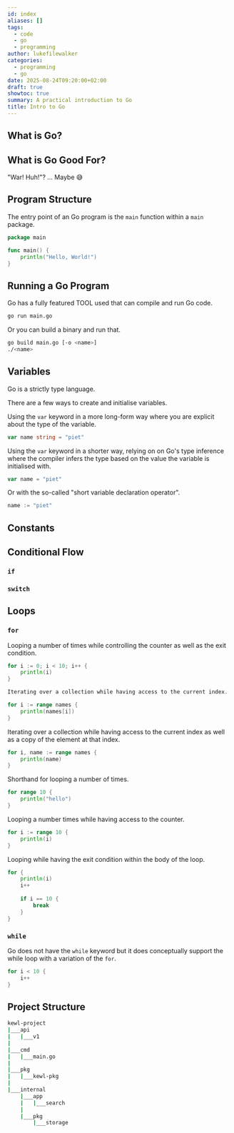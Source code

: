 ```yaml
---
id: index
aliases: []
tags:
  - code
  - go
  - programming
author: lukefilewalker
categories:
  - programming
  - go
date: 2025-08-24T09:20:00+02:00
draft: true
showtoc: true
summary: A practical introduction to Go
title: Intro to Go
---
```

## What is Go?

## What is Go Good For?

"War! Huh!"? ... Maybe 😅

## Program Structure

The entry point of an Go program is the `main` function within a `main` package.

```go
package main

func main() {
    println("Hello, World!")
}
```

## Running a Go Program

Go has a fully featured TOOL used that can compile and run Go code.

```bash
go run main.go
```

Or you can build a binary and run that.

```bash
go build main.go [-o <name>]
./<name>
```

## Variables

Go is a strictly type language. 

There are a few ways to create and initialise variables.

Using the `var` keyword in a more long-form way where you are explicit about the type of the variable.

```go
var name string = "piet"
```

Using the `var` keyword in a shorter way, relying on on Go's type inference where the compiler infers the type based on the value the variable is initialised with.

```go
var name = "piet"
```

Or with the so-called "short variable declaration operator".

```go
name := "piet"
```

## Constants

## Conditional Flow

### `if`

### `switch`

## Loops

### `for`

Looping a number of times while controlling the counter as well as the exit condition.

```go
for i := 0; i < 10; i++ {
    println(i)
}

Iterating over a collection while having access to the current index.

```

```go
for i := range names {
    println(names[i])
}
```

Iterating over a collection while having access to the current index as well as a copy of the element at that index.

```go
for i, name := range names {
    println(name)
}
```

Shorthand for looping a number of times.

```go
for range 10 {
    println("hello")
}
```

Looping a number times while having access to the counter.

```go
for i := range 10 {
    println(i)
}
```

Looping while having the exit condition within the body of the loop.

```go
for {
    println(i)
    i++
    
    if i == 10 {
        break
    }
}
```

### `while`

Go does not have the `while` keyword but it does conceptually support the while loop with a variation of the `for`.

```go
for i < 10 {
    i++
}
```

## Project Structure

```bash
kewl-project
|___api
|   |___v1
|
|___cmd
|   |___main.go
|
|___pkg
|   |___kewl-pkg
|
|___internal
    |___app
    |   |___search
    |
    |___pkg
        |___storage
```


